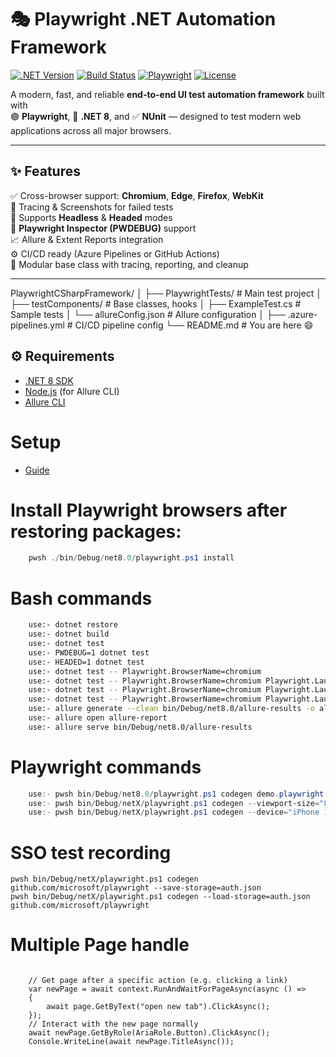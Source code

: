 # 🎭 Playwright .NET Automation Framework

[![.NET Version](https://img.shields.io/badge/.NET-8.0-blue.svg)](https://dotnet.microsoft.com/)
[![Build Status](https://img.shields.io/badge/build-passing-brightgreen.svg)]()
[![Playwright](https://img.shields.io/badge/Playwright-C%23-blueviolet)](https://playwright.dev/dotnet)
[![License](https://img.shields.io/badge/license-MIT-green.svg)](LICENSE)

A modern, fast, and reliable **end-to-end UI test automation framework** built with  
🟣 **Playwright**, 💙 **.NET 8**, and ✅ **NUnit** — designed to test modern web applications across all major browsers.

---

## ✨ Features

✅ Cross-browser support: **Chromium**, **Edge**, **Firefox**, **WebKit**  
📸 Tracing & Screenshots for failed tests  
🎯 Supports **Headless** & **Headed** modes  
🧪 **Playwright Inspector (PWDEBUG)** support  
📈 Allure & Extent Reports integration  
⚙️ CI/CD ready (Azure Pipelines or GitHub Actions)  
🧩 Modular base class with tracing, reporting, and cleanup

---



PlaywrightCSharpFramework/
│
├── PlaywrightTests/                # Main test project
│   ├── testComponents/            # Base classes, hooks
│   ├── ExampleTest.cs             # Sample tests
│   └── allureConfig.json          # Allure configuration
│
├── .azure-pipelines.yml           # CI/CD pipeline config
└── README.md                      # You are here 😄


## ⚙️ Requirements

- [.NET 8 SDK](https://dotnet.microsoft.com/en-us/download/dotnet/8.0)
- [Node.js](https://nodejs.org/) (for Allure CLI)
- [Allure CLI](https://docs.qameta.io/allure/#_installing_a_commandline)

# Setup
- [Guide](https://playwright.dev/dotnet/docs/intro)

# Install Playwright browsers after restoring packages:
```powershell
    pwsh ./bin/Debug/net8.0/playwright.ps1 install
```

# Bash commands
``` bash commands
    use:- dotnet restore
    use:- dotnet build
    use:- dotnet test
    use:- PWDEBUG=1 dotnet test
    use:- HEADED=1 dotnet test
    use:- dotnet test -- Playwright.BrowserName=chromium
    use:- dotnet test -- Playwright.BrowserName=chromium Playwright.LaunchOptions.Channel=chromium
    use:- dotnet test -- Playwright.BrowserName=chromium Playwright.LaunchOptions.Channel=msedge
    use:- dotnet test -- Playwright.BrowserName=chromium Playwright.LaunchOptions.Headless=false Playwright.LaunchOptions.Channel=msedge
    use:- allure generate --clean bin/Debug/net8.0/allure-results -o allure-report
    use:- allure open allure-report
    use:- allure serve bin/Debug/net8.0/allure-results
```

# Playwright commands
```powershell commands to record test (url is optional)
    use:- pwsh bin/Debug/net8.0/playwright.ps1 codegen demo.playwright.dev/todomvc
    use:- pwsh bin/Debug/netX/playwright.ps1 codegen --viewport-size="800,600" playwright.dev
    use:- pwsh bin/Debug/netX/playwright.ps1 codegen --device="iPhone 13" playwright.dev
```

# SSO test recording
    pwsh bin/Debug/netX/playwright.ps1 codegen github.com/microsoft/playwright --save-storage=auth.json
    pwsh bin/Debug/netX/playwright.ps1 codegen --load-storage=auth.json github.com/microsoft/playwright


# Multiple Page handle
```Code (https://playwright.dev/dotnet/docs/pages)

    // Get page after a specific action (e.g. clicking a link)
    var newPage = await context.RunAndWaitForPageAsync(async () =>
    {
        await page.GetByText("open new tab").ClickAsync();
    });
    // Interact with the new page normally
    await newPage.GetByRole(AriaRole.Button).ClickAsync();
    Console.WriteLine(await newPage.TitleAsync());
```
# 